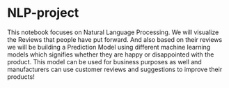 # NLP-project
This notebook focuses on Natural Language Processing. We will visualize the Reviews that people have put forward. And also based on their reviews we will be building a Prediction Model using different machine learning models which signifies whether they are happy or disappointed with the product. This model can be used for business purposes as well and manufacturers can use customer reviews and suggestions to improve their products!
